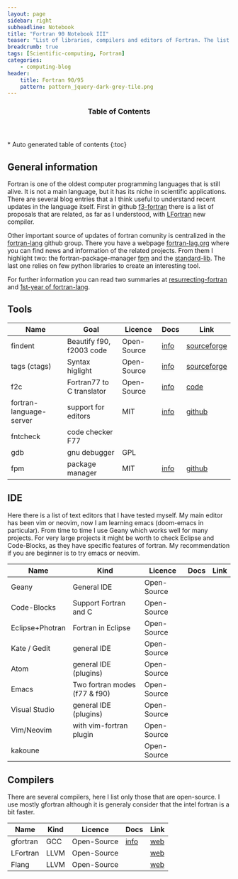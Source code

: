 ```yaml
---
layout: page
sidebar: right
subheadline: Notebook
title: "Fortran 90 Notebook III"
teaser: "List of libraries, compilers and editors of Fortran. The list is mainly focused to Modern Fortran but there are some resources also useful for Fortran 77 users."
breadcrumb: true
tags: [Scientific-computing, Fortran]
categories:
    - computing-blog
header:
    title: Fortran 90/95
    pattern: pattern_jquery-dark-grey-tile.png
---
```


<section id="table-of-contents" class="toc">
  <header>
    <h3>Table of Contents</h3>
  </header>
<div id="drawer" markdown="1">
*  Auto generated table of contents
{:toc}
</div>
</section><!-- /#table-of-contents -->


## General information

Fortran is one of the oldest computer programming languages that is still alive. It is not a main language, but it has its niche in scientific applications. There are several blog entries that a I think useful to understand recent updates in the language itself. First in github [f3-fortran](https://github.com/j3-fortran/fortran_proposals) there is a list of proposals that are related, as far as I understood, with [LFortran](https://lfortran.org/) new compiler.  

Other important source of updates of fortran comunity is centralized in the [fortran-lang](https://github.com/fortran-lang) github group. There you have a webpage [fortran-lag.org](https://fortran-lang.org/) where you can find news and information of the related projects. From them I highlight two: the fortran-package-manager [fpm](https://github.com/fortran-lang/fpm) and the [standard-lib](https://github.com/fortran-lang/stdlib). The last one relies on few python libraries to create an interesting tool. 

For further information you can read two summaries at [resurrecting-fortran](https://ondrejcertik.com/blog/2021/03/resurrecting-fortran/) and [1st-year of fortran-lang](https://medium.com/modern-fortran/first-year-of-fortran-lang-d8796bfa0067).

## Tools

| Name 	            | Goal                        | Licence       |	Docs   | Link       |
| ----------------- | --------------------------- | ------------- | -------| ---------- |
| findent           | Beautify f90, f2003 code    |  Open-Source  | [info](https://sourceforge.net/projects/findent/)  | [sourceforge](https://sourceforge.net/projects/findent/) |
| tags (ctags)      | Syntax higlight             |  Open-Source  | [info](http://ctags.sourceforge.net/) | [sourceforge](https://sourceforge.net/projects/ctags/)                |
| f2c               | Fortran77 to C translator   |  Open-Source  | [info](https://en.wikipedia.org/wiki/F2c) | [code](http://www.netlib.org/f2c/) |
| fortran-language-server | support for editors   |  MIT          | [info](https://github.com/hansec/fortran-language-server) | [github](https://github.com/hansec/fortran-language-server) |
| fntcheck                | code checker F77      |               |       |             |
| gdb                     | gnu debugger          |  GPL          |       |             |
| fpm                     | package manager       |  MIT          | [info](https://github.com/fortran-lang/fpm/blob/master/PACKAGING.md) | [github](https://github.com/fortran-lang/fpm) |

## IDE

Here there is a list of text editors that I have tested myself. My main editor has been vim or neovim, now I am learning emacs (doom-emacs in particular). From time to time I use Geany which works well for many projects. For very large projects it might be worth to check Eclipse and Code-Blocks, as they have specific features of fortran. My recommendation if you are beginner is to try emacs or neovim.

| Name 	            | Kind                        | Licence       |	Docs   | Link       |
| ----------------- | --------------------------- | ------------- | -------| ---------- |
| Geany             | General IDE                 |  Open-Source  |        |            |
| Code-Blocks       | Support Fortran and C  |  Open-Source  |        |            |
| Eclipse+Photran   | Fortran in Eclipse          |  Open-Source  |        |            |
| Kate / Gedit      | general IDE                 |  Open-Source  |        |            |
| Atom              | general IDE (plugins)       |  Open-Source  |        |            |
| Emacs             | Two fortran modes (f77 & f90)| Open-Source  |        |            |
| Visual Studio     | general IDE (plugins)       |  Open-Source  |        |            |
| Vim/Neovim        | with vim-fortran plugin     |  Open-Source  |        |            |
| kakoune           |                             |  Open-Source  |        |            |


## Compilers

There are several compilers, here I list only those that are open-source. I use mostly gfortran although it is generaly consider that the intel fortran is a bit faster. 

| Name 	            | Kind                        | Licence       |	Docs   | Link       |
| ----------------- | --------------------------- | ------------- | -------| ---------- |
| gfortran          | GCC                         |  Open-Source  | [info](https://gcc.gnu.org/wiki/GFortran) | [web](https://gcc.gnu.org/fortran/)           |
| LFortran          | LLVM                        |  Open-Source  |        | [web](https://lfortran.org/)            |
| Flang             | LLVM                        |  Open-Source  |        | [web](https://github.com/llvm/llvm-project/tree/main/flang)           |

